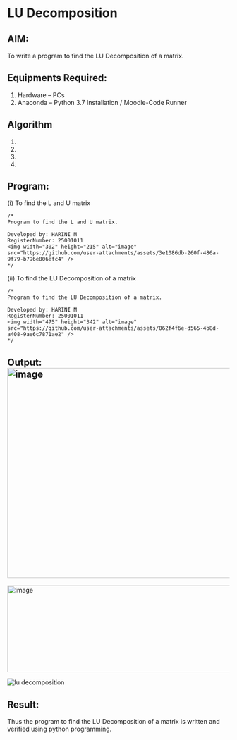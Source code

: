 # LU Decomposition 

## AIM:
To write a program to find the LU Decomposition of a matrix.

## Equipments Required:
1. Hardware – PCs
2. Anaconda – Python 3.7 Installation / Moodle-Code Runner

## Algorithm
1. 
2. 
3. 
4. 

## Program:
(i) To find the L and U matrix
```
/*
Program to find the L and U matrix.

Developed by: HARINI M 
RegisterNumber: 25001011
<img width="302" height="215" alt="image" src="https://github.com/user-attachments/assets/3e1086db-260f-486a-9f79-b796e806efc4" />             
*/
```
(ii) To find the LU Decomposition of a matrix
```
/*
Program to find the LU Decomposition of a matrix.

Developed by: HARINI M 
RegisterNumber: 25001011
<img width="475" height="342" alt="image" src="https://github.com/user-attachments/assets/062f4f6e-d565-4b8d-a408-9ae6c7871ae2" /> 
*/
```

## Output:<img width="1231" height="477" alt="image" src="https://github.com/user-attachments/assets/39d16209-6dfb-47dc-82ae-e1a78e81e74b" />
<img width="1227" height="197" alt="image" src="https://github.com/user-attachments/assets/8cd34f2f-208e-4b1f-a4af-d9b4cced9cc6" />


![lu decomposition]()

## Result:
Thus the program to find the LU Decomposition of a matrix is written and verified using python programming.

